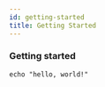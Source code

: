 ```yaml
---
id: getting-started
title: Getting Started
---
```


### Getting started

```console
echo "hello, world!"
```